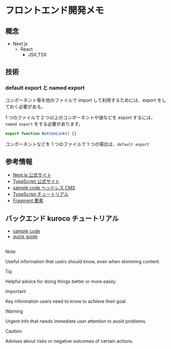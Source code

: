 # フロントエンド開発メモ

## 概念

- Next.js
  - React
    - JSX,TSX

## 技術

### default export と named export

コンポーネント等を他のファイルで import して利用するためには、export をしておく必要がある。

1 つのファイルで 2 つ以上のコンポーネントや値などを export するには、`named export` をする必要があります。

```typescript
export function ButtonLink() {}
```

コンポーネントなどを 1 つのファイルで 1 つの場合は、`default export`

## 参考情報

- [Next.js 公式サイト](https://nextjs.org/docs)
- [TypeScript 公式サイト](https://www.typescriptlang.org/)
- [sample code ヘッドレス CMS](https://github.com/nextjs-microcms-book)
- [TypeScript チュートリアル](https://www.typescriptlang.org/docs/handbook/typescript-from-scratch.html)
- [Fragment 要素](https://ja.react.dev/reference/react/Fragment)

## バックエンド kuroco チュートリアル

- [sample code](https://github.com/diverta/front_nuxt_auth)
- [quick guide](https://kuroco.app/ja/quick-guide/)

##

> [!NOTE]
> Useful information that users should know, even when skimming content.

> [!TIP]
> Helpful advice for doing things better or more easily.

> [!IMPORTANT]
> Key information users need to know to achieve their goal.

> [!WARNING]
> Urgent info that needs immediate user attention to avoid problems.

> [!CAUTION]
> Advises about risks or negative outcomes of certain actions.
